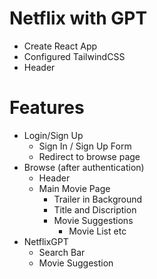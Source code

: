 # Netflix with GPT

- Create React App
- Configured TailwindCSS
- Header

# Features

- Login/Sign Up
  - Sign In / Sign Up Form
  - Redirect to browse page
- Browse (after authentication)
  - Header
  - Main Movie Page
    - Trailer in Background
    - Title and Discription
    - Movie Suggestions
      - Movie List etc
- NetflixGPT
  - Search Bar
  - Movie Suggestion

